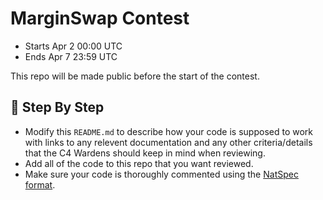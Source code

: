 # MarginSwap Contest
- Starts Apr 2 00:00 UTC
- Ends Apr 7 23:59 UTC

This repo will be made public before the start of the contest.

## :handshake: Step By Step
- Modify this `README.md` to describe how your code is supposed to work with links to any relevent documentation and any other criteria/details that the C4 Wardens should keep in mind when reviewing.
- Add all of the code to this repo that you want reviewed.
- Make sure your code is thoroughly commented using the [NatSpec format](https://docs.soliditylang.org/en/v0.5.10/natspec-format.html#natspec-format).
